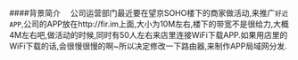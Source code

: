 ####背景简介
&emsp;公司运营部门最近要在望京SOHO楼下的商家做活动,来推广`好近APP`,公司的APP放在http://fir.im上面,大小为10M左右,楼下的带宽不是很给力,大概4M左右吧,做活动的时候,同时有50人左右来店里连接WiFi下载APP.如果用店里的WiFi下载的话,会很慢很慢的啊~所以决定修改一下路由器,来制作APP局域网分发.
